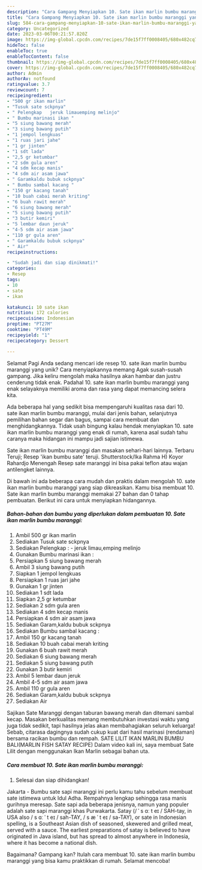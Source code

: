 ```yaml
---
description: "Cara Gampang Menyiapkan 10. Sate ikan marlin bumbu maranggi yang Lezat Sekali, Sempurna"
title: "Cara Gampang Menyiapkan 10. Sate ikan marlin bumbu maranggi yang Lezat Sekali, Sempurna"
slug: 584-cara-gampang-menyiapkan-10-sate-ikan-marlin-bumbu-maranggi-yang-lezat-sekali-sempurna
category: Uncategorized
date: 2023-03-06T00:21:57.820Z
image: https://img-global.cpcdn.com/recipes/7de15f7ff0008405/680x482cq70/10-sate-ikan-marlin-bumbu-maranggi-foto-resep-utama.jpg
hideToc: false
enableToc: true
enableTocContent: false
thumbnail: https://img-global.cpcdn.com/recipes/7de15f7ff0008405/680x482cq70/10-sate-ikan-marlin-bumbu-maranggi-foto-resep-utama.jpg
cover: https://img-global.cpcdn.com/recipes/7de15f7ff0008405/680x482cq70/10-sate-ikan-marlin-bumbu-maranggi-foto-resep-utama.jpg
author: Admin
authorAv: notfound
ratingvalue: 3.7
reviewcount: 7
recipeingredient:
- "500 gr ikan marlin"
- "Tusuk sate sckpnya"
- " Pelengkap   jeruk limauemping melinjo"
- " Bumbu marinasi ikan "
- "5 siung bawang merah"
- "3 siung bawang putih"
- "1 jempol lengkuas"
- "1 ruas jari jahe"
- "1 gr jinten"
- "1 sdt lada"
- "2,5 gr ketumbar"
- "2 sdm gula aren"
- "4 sdm kecap manis"
- "4 sdm air asam jawa"
- " Garamkaldu bubuk sckpnya"
- " Bumbu sambal kacang "
- "150 gr kacang tanah"
- "10 buah cabai merah kriting"
- "6 buah rawit merah"
- "6 siung bawang merah"
- "5 siung bawang putih"
- "3 butir kemiri"
- "5 lembar daun jeruk"
- "4-5 sdm air asam jawa"
- "110 gr gula aren"
- " Garamkaldu bubuk sckpnya"
- " Air"
recipeinstructions:

- "Sudah jadi dan siap dinikmati!"
categories:
- Resep
tags:
- 10
- sate
- ikan

katakunci: 10 sate ikan 
nutrition: 172 calories
recipecuisine: Indonesian
preptime: "PT27M"
cooktime: "PT49M"
recipeyield: "1"
recipecategory: Dessert

---
```



Selamat Pagi Anda sedang mencari ide resep 10. sate ikan marlin bumbu maranggi yang unik? Cara menyiapkannya memang Agak susah-susah gampang. Jika keliru mengolah maka hasilnya akan hambar dan justru cenderung tidak enak. Padahal 10. sate ikan marlin bumbu maranggi yang enak selayaknya memiliki aroma dan rasa yang dapat memancing selera kita.


Ada beberapa hal yang sedikit bisa mempengaruhi kualitas rasa dari 10. sate ikan marlin bumbu maranggi, mulai dari jenis bahan, selanjutnya pemilihan bahan segar dan bagus, sampai cara membuat dan menghidangkannya. Tidak usah bingung kalau hendak menyiapkan 10. sate ikan marlin bumbu maranggi yang enak di rumah, karena asal sudah tahu caranya maka hidangan ini mampu jadi sajian istimewa.

Sate ikan marlin bumbu maranggi dan masakan sehari-hari lainnya. Terbaru Teruji; Resep &#39;ikan bumbu sate&#39; teruji. Shutterstock/Ika Rahma H) Koyor Rahardjo Menengah Resep sate maranggi ini bisa pakai teflon atau wajan antilengket lainnya.


Di bawah ini ada beberapa cara mudah dan praktis dalam mengolah 10. sate ikan marlin bumbu maranggi yang siap dikreasikan. Kamu bisa membuat 10. Sate ikan marlin bumbu maranggi memakai 27 bahan dan 0 tahap pembuatan. Berikut ini cara untuk menyiapkan hidangannya.

<!--inarticleads1-->

##### Bahan-bahan dan bumbu yang diperlukan dalam pembuatan 10. Sate ikan marlin bumbu maranggi:

1. Ambil 500 gr ikan marlin
1. Sediakan Tusuk sate sckpnya
1. Sediakan  Pelengkap : - jeruk limau,emping melinjo
1. Gunakan  Bumbu marinasi ikan :
1. Persiapkan 5 siung bawang merah
1. Ambil 3 siung bawang putih
1. Siapkan 1 jempol lengkuas
1. Persiapkan 1 ruas jari jahe
1. Gunakan 1 gr jinten
1. Sediakan 1 sdt lada
1. Siapkan 2,5 gr ketumbar
1. Sediakan 2 sdm gula aren
1. Sediakan 4 sdm kecap manis
1. Persiapkan 4 sdm air asam jawa
1. Sediakan  Garam,kaldu bubuk sckpnya
1. Sediakan  Bumbu sambal kacang :
1. Ambil 150 gr kacang tanah
1. Sediakan 10 buah cabai merah kriting
1. Gunakan 6 buah rawit merah
1. Sediakan 6 siung bawang merah
1. Sediakan 5 siung bawang putih
1. Gunakan 3 butir kemiri
1. Ambil 5 lembar daun jeruk
1. Ambil 4-5 sdm air asam jawa
1. Ambil 110 gr gula aren
1. Sediakan  Garam,kaldu bubuk sckpnya
1. Sediakan  Air


Sajikan Sate Maranggi dengan taburan bawang merah dan ditemani sambal kecap. Masakan berkualitas memang membutuhkan investasi waktu yang juga tidak sedikit, tapi hasilnya jelas akan membahagiakan seluruh keluarga! Sebab, citarasa dagingnya sudah cukup kuat dari hasil marinasi (rendaman) bersama racikan bumbu dan rempah. SATE LILIT IKAN MARLIN BUMBU BALI(MARLIN FISH SATAY RECIPE) Dalam video kali ini, saya membuat Sate Lilit dengan menggunakan Ikan Marlin sebagai bahan uta. 

<!--inarticleads2-->

##### Cara membuat 10. Sate ikan marlin bumbu maranggi:


1. Selesai dan siap dihidangkan!

Jakarta - Bumbu sate sapi maranggi ini perlu kamu tahu sebelum membuat sate istimewa untuk Idul Adha. Rempahnya lengkap sehingga rasa manis gurihnya meresap. Sate sapi ada beberapa jenisnya, namun yang populer adalah sate sapi maranggi khas Purwakarta. Satay (/ ˈ s ɑː t eɪ / SAH-tay, in USA also / s ɑː ˈ t eɪ / sah-TAY, / s æ ˈ t eɪ / sa-TAY), or sate in Indonesian spelling, is a Southeast Asian dish of seasoned, skewered and grilled meat, served with a sauce. The earliest preparations of satay is believed to have originated in Java island, but has spread to almost anywhere in Indonesia, where it has become a national dish. 

Bagaimana? Gampang kan? Itulah cara membuat 10. sate ikan marlin bumbu maranggi yang bisa kamu praktikkan di rumah. Selamat mencoba!
